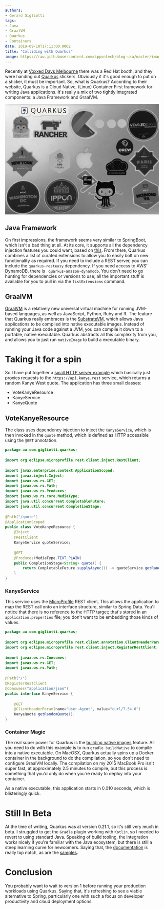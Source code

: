 ```yaml
---
authors:
- Gerard Gigliotti
tags:
- Java
- GraalVM
- Quarkus
- Containers
date: 2019-09-10T17:11:00.000Z
title: "Colliding with Quarkus"
image: https://raw.githubusercontent.com/ippontech/blog-usa/master/images/2019/09/quarkus.png
---
```


Recently at [Voxxed Days Melbourne](https://australia.voxxeddays.com/) there was a Red Hat booth, and they were handing out [Quarkus](https://quarkus.io/) stickers. Obviously if it's good enough to put on a sticker, it must be important. So, what is Quarkus? According to their website, Quarkus is a Cloud Native, (Linux) Container First framework for writing Java applications. It's really a mix of two tightly integrated components: a Java Framework and GraalVM.

![Laptop with Stickers](https://raw.githubusercontent.com/ippontech/blog-usa/master/images/2019/09/quarkusLaptop.png)

## Java Framework
On first impressions, the framework seems very similar to SpringBoot, which isn't a bad thing at all. At its core, it supports all the dependency injection features you could want, based on [this](http://docs.jboss.org/cdi/spec/2.0/cdi-spec.html). From there, Quarkus combines a list of curated extensions to allow you to easily bolt on new functionality as required. If you need to include a REST server, you can include the `quarkus-resteasy` dependency. If you need access to AWS' DynamoDB, there is ` quarkus-amazon-dynamodb`. You don't need to go hunting for dependencies or versions to use; all the important stuff is available for you to pull in via the `listExtensions` command.

## GraalVM
[GraalVM](https://www.graalvm.org/) is a relatively new universal virtual machine for running JVM-based languages, as well as JavaScript, Python, Ruby and R. The feature that Quarkus really embraces is the [SubstrateVM](https://github.com/oracle/graal/tree/master/substratevm), which allows Java applications to be compiled into native executable images. Instead of running your Java code against a JVM, you can compile it down to a portable, native executable. Quarkus abstracts all this complexity from you, and allows you to just run `nativeImage` to build a executable binary.

# Taking it for a spin
So I have put together a [small HTTP server example](https://github.com/ggotti/kanye-quarkus) which basically just proxies requests to the `https://api.kanye.rest` service, which returns a random Kanye West quote. The application has three small classes:
- VoteKanyeResource
- KanyeService
- KanyeQuote

## VoteKanyeResource
The class uses dependency injection to inject the `KanyeService`, which is then invoked in the `quote` method, which is defined as HTTP accessible using the `@GET` annotation. 

```java
package au.com.gigliotti.quarkus;

import org.eclipse.microprofile.rest.client.inject.RestClient;

import javax.enterprise.context.ApplicationScoped;
import javax.inject.Inject;
import javax.ws.rs.GET;
import javax.ws.rs.Path;
import javax.ws.rs.Produces;
import javax.ws.rs.core.MediaType;
import java.util.concurrent.CompletableFuture;
import java.util.concurrent.CompletionStage;

@Path("/quote")
@ApplicationScoped
public class VoteKanyeResource {
    @Inject
    @RestClient
    KanyeService quoteService;

    @GET
    @Produces(MediaType.TEXT_PLAIN)
    public CompletionStage<String> quote() {
        return CompletableFuture.supplyAsync(() -> quoteService.getRandomQuote().getQuote());
    }
}
```

### KanyeService
This service uses the [MicroProfile](https://github.com/eclipse/microprofile-rest-client) REST client. This allows the application to map the REST call onto an interface structure, similar to Spring Data. You'll notice that there is no reference to the HTTP target; that's stored in an `application.properties` file; you don't want to be embedding those kinds of values.

```java
package au.com.gigliotti.quarkus;

import org.eclipse.microprofile.rest.client.annotation.ClientHeaderParam;
import org.eclipse.microprofile.rest.client.inject.RegisterRestClient;

import javax.ws.rs.Consumes;
import javax.ws.rs.GET;
import javax.ws.rs.Path;

@Path("/")
@RegisterRestClient
@Consumes("application/json")
public interface KanyeService {

    @GET
    @ClientHeaderParam(name="User-Agent", value="curl/7.54.0")
    KanyeQuote getRandomQuote();
}
```

### Container Magic
The real super power for Quarkus is the [building native images](https://quarkus.io/guides/building-native-image-guide) feature. All you need to do with this example is to run `gradle buildNative` to compile into a native executable. On MacOSX, Quarkus actually spins up a Docker container in the background to do the compilation, so you don't need to configure GraalVM locally. The compilation on my 2015 MacBook Pro isn't super fast, at approximately 2.5 minutes to compile, but this process is something that you'd only do when you're ready to deploy into your container. 

As a native executable, this application starts in 0.010 seconds, which is blisteringly quick.

# Still In Beta
At the time of writing, Quarkus was at version 0.21.1, so it's still very much in beta. I struggled to get the `Gradle` plugin working with `Kotlin`, so I needed to revert to using standard Java. Speaking of build tooling, the integration works nicely if you're familiar with the Java ecosystem,  but there is still a steep learning curve for newcomers. Saying that, the [documentation](https://quarkus.io/get-started/) is really top notch, as are the [samples](https://github.com/quarkusio/quarkus-quickstarts). 

# Conclusion
You probably want to wait to version 1 before running your production workloads using Quarkus. Saying that, it's refreshing to see a viable alternative to Spring, particularly one with such a focus on developer productivity and cloud deployment options.